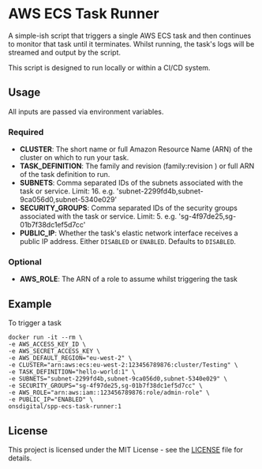 # AWS ECS Task Runner

A simple-ish script that triggers a single AWS ECS task and then continues to monitor that task until it terminates. 
Whilst running, the task's logs will be streamed and output by the script.

This script is designed to run locally or within a CI/CD system.

## Usage

All inputs are passed via environment variables.

### Required
- **CLUSTER**: The short name or full Amazon Resource Name (ARN) of the cluster on which to run your task.
- **TASK_DEFINITION**: The family and revision (family:revision ) or full ARN of the task definition to run.
- **SUBNETS**: Comma separated IDs of the subnets associated with the task or service. Limit: 16. e.g. 'subnet-2299fd4b,subnet-9ca056d0,subnet-5340e029'
- **SECURITY_GROUPS**: Comma separated IDs of the security groups associated with the task or service. Limit: 5. e.g. 'sg-4f97de25,sg-01b7f38dc1ef5d7cc'
- **PUBLIC_IP**: Whether the task's elastic network interface receives a public IP address. Either `DISABLED` or `ENABLED`. Defaults to `DISABLED`.
### Optional
- **AWS_ROLE**: The ARN of a role to assume whilst triggering the task

## Example
To trigger a task
```shell
docker run -it --rm \
-e AWS_ACCESS_KEY_ID \
-e AWS_SECRET_ACCESS_KEY \
-e AWS_DEFAULT_REGION="eu-west-2" \
-e CLUSTER="arn:aws:ecs:eu-west-2:123456789876:cluster/Testing" \
-e TASK_DEFINITION="hello-world:1" \
-e SUBNETS="subnet-2299fd4b,subnet-9ca056d0,subnet-5340e029" \
-e SECURITY_GROUPS="sg-4f97de25,sg-01b7f38dc1ef5d7cc" \
-e AWS_ROLE="arn:aws:iam::123456789876:role/admin-role" \
-e PUBLIC_IP="ENABLED" \
onsdigital/spp-ecs-task-runner:1
```

## License

This project is licensed under the MIT License - see the [LICENSE](LICENSE) file for details.

